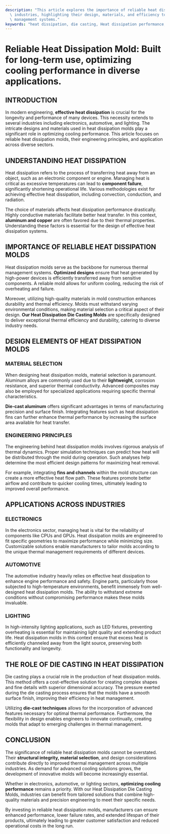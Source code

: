 ```yaml
---
description: "This article explores the importance of reliable heat dissipation molds in various\
  \ industries, highlighting their design, materials, and efficiency to enhance thermal\
  \ management systems."
keywords: "heat dissipation, die casting, Heat dissipation performance, Heat sink"
---
```

# Reliable Heat Dissipation Mold: Built for long-term use, optimizing cooling performance in diverse applications.

## INTRODUCTION

In modern engineering, **effective heat dissipation** is crucial for the longevity and performance of many devices. This necessity extends to several industries including electronics, automotive, and lighting. The intricate designs and materials used in heat dissipation molds play a significant role in optimizing cooling performance. This article focuses on reliable heat dissipation molds, their engineering principles, and application across diverse sectors.

## UNDERSTANDING HEAT DISSIPATION

Heat dissipation refers to the process of transferring heat away from an object, such as an electronic component or engine. Managing heat is critical as excessive temperatures can lead to **component failure**, significantly shortening operational life. Various methodologies exist for achieving effective heat dissipation, including convection, conduction, and radiation.

The choice of materials affects heat dissipation performance drastically. Highly conductive materials facilitate better heat transfer. In this context, **aluminum and copper** are often favored due to their thermal properties. Understanding these factors is essential for the design of effective heat dissipation systems.

## IMPORTANCE OF RELIABLE HEAT DISSIPATION MOLDS

Heat dissipation molds serve as the backbone for numerous thermal management systems. **Optimized designs** ensure that heat generated by high-power devices is efficiently transferred away from sensitive components. A reliable mold allows for uniform cooling, reducing the risk of overheating and failure.

Moreover, utilizing high-quality materials in mold construction enhances durability and thermal efficiency. Molds must withstand varying environmental conditions, making material selection a critical aspect of their design. **Our Heat Dissipation Die Casting Molds** are specifically designed to deliver exceptional thermal efficiency and durability, catering to diverse industry needs.

## DESIGN ELEMENTS OF HEAT DISSIPATION MOLDS

### MATERIAL SELECTION

When designing heat dissipation molds, material selection is paramount. Aluminum alloys are commonly used due to their **lightweight**, corrosion resistance, and superior thermal conductivity. Advanced composites may also be employed for specialized applications requiring specific thermal characteristics.

**Die-cast aluminum** offers significant advantages in terms of manufacturing precision and surface finish. Integrating features such as heat dissipation fins can further enhance thermal performance by increasing the surface area available for heat transfer.

### ENGINEERING PRINCIPLES

The engineering behind heat dissipation molds involves rigorous analysis of thermal dynamics. Proper simulation techniques can predict how heat will be distributed through the mold during operation. Such analyses help determine the most efficient design patterns for maximizing heat removal.

For example, integrating **fins and channels** within the mold structure can create a more effective heat flow path. These features promote better airflow and contribute to quicker cooling times, ultimately leading to improved overall performance.

## APPLICATIONS ACROSS INDUSTRIES

### ELECTRONICS

In the electronics sector, managing heat is vital for the reliability of components like CPUs and GPUs. Heat dissipation molds are engineered to fit specific geometries to maximize performance while minimizing size. Customizable solutions enable manufacturers to tailor molds according to the unique thermal management requirements of different devices.

### AUTOMOTIVE

The automotive industry heavily relies on effective heat dissipation to enhance engine performance and safety. Engine parts, particularly those subjected to high-temperature environments, benefit immensely from well-designed heat dissipation molds. The ability to withstand extreme conditions without compromising performance makes these molds invaluable.

### LIGHTING

In high-intensity lighting applications, such as LED fixtures, preventing overheating is essential for maintaining light quality and extending product life. Heat dissipation molds in this context ensure that excess heat is efficiently channeled away from the light source, preserving both functionality and longevity.

## THE ROLE OF DIE CASTING IN HEAT DISSIPATION

Die casting plays a crucial role in the production of heat dissipation molds. This method offers a cost-effective solution for creating complex shapes and fine details with superior dimensional accuracy. The pressure exerted during the die casting process ensures that the molds have a smooth surface finish, improving their efficiency in heat management.

Utilizing **die-cast techniques** allows for the incorporation of advanced features necessary for optimal thermal performance. Furthermore, the flexibility in design enables engineers to innovate continually, creating molds that adapt to emerging challenges in thermal management.

## CONCLUSION

The significance of reliable heat dissipation molds cannot be overstated. Their **structural integrity, material selection**, and design considerations contribute directly to improved thermal management across multiple industries. As demand for advanced cooling solutions grows, the development of innovative molds will become increasingly essential.

Whether in electronics, automotive, or lighting sectors, **optimizing cooling performance** remains a priority. With our Heat Dissipation Die Casting Molds, industries can benefit from tailored solutions that combine high-quality materials and precision engineering to meet their specific needs.

By investing in reliable heat dissipation molds, manufacturers can ensure enhanced performance, lower failure rates, and extended lifespan of their products, ultimately leading to greater customer satisfaction and reduced operational costs in the long run.
